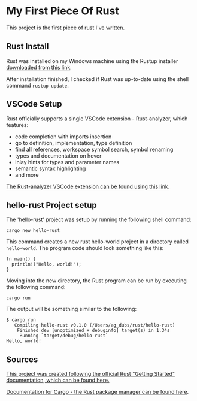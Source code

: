 # My First Piece Of Rust

This project is the first piece of rust I've written.

## Rust Install

Rust was installed on my Windows machine using the Rustup installer [downloaded
from this
link](https://static.rust-lang.org/rustup/dist/x86_64-pc-windows-msvc/rustup-init.exe).

After installation finished, I checked if Rust was up-to-date using the shell
command `rustup update`.

## VSCode Setup

Rust officially supports a single VSCode extension - Rust-analyzer, which features:

- code completion with imports insertion
- go to definition, implementation, type definition
- find all references, workspace symbol search, symbol renaming
- types and documentation on hover
- inlay hints for types and parameter names
- semantic syntax highlighting
- and more

[The Rust-analyzer VSCode extension can be found using this
link.](https://marketplace.visualstudio.com/items?itemName=rust-lang.rust-analyzer)

## hello-rust Project setup

The 'hello-rust' project was setup by running the following shell command:

```lang-bash
cargo new hello-rust
```

This command creates a new rust hello-world project in a directory called
`hello-world`. The program code should look something like this:

```lang-rust
fn main() {
  println!("Hello, world!");
}
```

Moving into the new directory, the Rust program can be run by
executing the following command:

```lang-bash
cargo run
```

The output will be something similar to the following:

```lang-bash
$ cargo run
   Compiling hello-rust v0.1.0 (/Users/ag_dubs/rust/hello-rust)
    Finished dev [unoptimized + debuginfo] target(s) in 1.34s
     Running `target/debug/hello-rust`
Hello, world!
```

## Sources

[This project was created following the official Rust "Getting Started"
documentation, which can be found
here.](https://www.rust-lang.org/learn/get-started)

[Documentation for Cargo - the Rust package manager can be found
here](https://doc.rust-lang.org/cargo/index.html).
